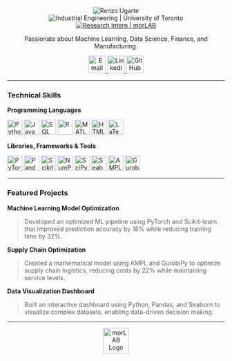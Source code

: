 <p align="center">
    <img src="https://readme-typing-svg.demolab.com?font=Fira+Code&weight=600&size=28&duration=1&pause=1000&color=3498DB&center=true&vCenter=true&width=435&lines=Renzo+Ugarte" alt="Renzo Ugarte" />
  <br>
  <img src="https://readme-typing-svg.demolab.com?font=Fira+Code&weight=500&size=20&duration=1&pause=1000&color=5D6D7E&center=true&vCenter=true&width=500&lines=Industrial+Engineering+%7C+University+of+Toronto" alt="Industrial Engineering | University of Toronto" />
  <br>
  <a href="https://morlab.mie.utoronto.ca/">
    <img src="https://readme-typing-svg.demolab.com?font=Fira+Code&weight=500&size=18&duration=1&pause=1000&color=5D6D7E&center=true&vCenter=true&width=500&lines=Research+Intern+%7C+morLAB" alt="Research Intern | morLAB" />
  </a>
</p>

<p align="center">
  Passionate about Machine Learning, Data Science, Finance, and Manufacturing.
</p>

<p align="center">
  <a href="mailto:renzo.ugarte@mail.utoronto.ca">
    <img src="https://img.shields.io/badge/Email-renzo.ugarte@mail.utoronto.ca-2E86C1?style=for-the-badge&logo=gmail&logoColor=white" alt="Email" height="40">
  </a>
  <a href="https://www.linkedin.com/in/renzo-ugarte-basurco/">
    <img src="https://img.shields.io/badge/LinkedIn-renzo_ugarte-2E86C1?style=for-the-badge&logo=linkedin&logoColor=white" alt="LinkedIn" height="40">
  </a>
  <a href="https://github.com/Renzou756">
    <img src="https://img.shields.io/badge/GitHub-Renzou756-2E86C1?style=for-the-badge&logo=github&logoColor=white" alt="GitHub" height="40">
  </a>
</p>

---

### Technical Skills

**Programming Languages**
<p>
  <img src="https://img.shields.io/badge/Python-3776AB?logo=python&logoColor=white" alt="Python" height="35">
  <img src="https://img.shields.io/badge/Java-ED8B00?logo=openjdk&logoColor=white" alt="Java" height="35">
  <img src="https://img.shields.io/badge/SQL-4479A1?logo=mysql&logoColor=white" alt="SQL" height="35">
  <img src="https://img.shields.io/badge/R-276DC3?logo=r&logoColor=white" alt="R" height="35">
  <img src="https://img.shields.io/badge/Matlab-0076A8?logo=mathworks&logoColor=white" alt="MATLAB" height="35">
  <img src="https://img.shields.io/badge/HTML5-E34F26?logo=html5&logoColor=white" alt="HTML5" height="35">
  <img src="https://img.shields.io/badge/LaTeX-008080?logo=latex&logoColor=white" alt="LaTeX" height="35">
</p>

**Libraries, Frameworks & Tools**
<p>
  <img src="https://img.shields.io/badge/PyTorch-EE4C2C?logo=pytorch&logoColor=white" alt="PyTorch" height="35">
  <img src="https://img.shields.io/badge/Pandas-150458?logo=pandas&logoColor=white" alt="Pandas" height="35">
  <img src="https://img.shields.io/badge/ScikitLearn-F7931E?logo=scikit-learn&logoColor=white" alt="Scikit-Learn" height="35">
  <img src="https://img.shields.io/badge/NumPy-013243?logo=numpy&logoColor=white" alt="NumPy" height="35">
  <img src="https://img.shields.io/badge/SciPy-8CAAE6?logo=scipy&logoColor=white" alt="SciPy" height="35">
  <img src="https://img.shields.io/badge/Seaborn-5B8FA3?logo=seaborn&logoColor=white" alt="Seaborn" height="35">
  <img src="https://img.shields.io/badge/AMPL-FF6600" alt="AMPL" height="35">
  <img src="https://img.shields.io/badge/Gurobi-EE3524" alt="Gurobi" height="35">
</p>

---

### Featured Projects

**Machine Learning Model Optimization**
> Developed an optimized ML pipeline using PyTorch and Scikit-learn that improved prediction accuracy by 18% while reducing training time by 32%.

**Supply Chain Optimization**
> Created a mathematical model using AMPL and GurobiPy to optimize supply chain logistics, reducing costs by 22% while maintaining service levels.

**Data Visualization Dashboard**
> Built an interactive dashboard using Python, Pandas, and Seaborn to visualize complex datasets, enabling data-driven decision making.

---

<p align="center">
  <a href="https://morlab.mie.utoronto.ca/">
    <img src="https://morlab.mie.utoronto.ca/wp-content/uploads/2023/08/MorLAB-Logo-1.png" alt="morLAB Logo" height="60">
  </a>
</p>

